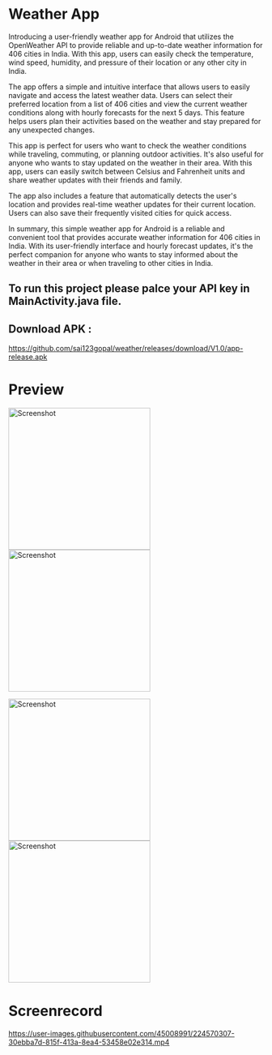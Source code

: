 # Weather App

Introducing a user-friendly weather app for Android that utilizes the OpenWeather API to provide reliable and up-to-date weather information for 406 cities in India. With this app, users can easily check the temperature, wind speed, humidity, and pressure of their location or any other city in India.

The app offers a simple and intuitive interface that allows users to easily navigate and access the latest weather data. Users can select their preferred location from a list of 406 cities and view the current weather conditions along with hourly forecasts for the next 5 days. This feature helps users plan their activities based on the weather and stay prepared for any unexpected changes.

This app is perfect for users who want to check the weather conditions while traveling, commuting, or planning outdoor activities. It's also useful for anyone who wants to stay updated on the weather in their area. With this app, users can easily switch between Celsius and Fahrenheit units and share weather updates with their friends and family.

The app also includes a feature that automatically detects the user's location and provides real-time weather updates for their current location. Users can also save their frequently visited cities for quick access.

In summary, this simple weather app for Android is a reliable and convenient tool that provides accurate weather information for 406 cities in India. With its user-friendly interface and hourly forecast updates, it's the perfect companion for anyone who wants to stay informed about the weather in their area or when traveling to other cities in India.

## To run this project please palce your API key in MainActivity.java file.

## Download APK :

https://github.com/sai123gopal/weather/releases/download/V1.0/app-release.apk

# Preview

<img width="280px" alt="Screenshot" src="https://user-images.githubusercontent.com/45008991/224569924-15a3656b-b079-4cb9-b956-67a8caa54bc5.jpg"/><img width="280px" alt="Screenshot" src="https://user-images.githubusercontent.com/45008991/224570023-ca9f556b-16fa-487e-90e5-7e2598f91b61.jpg"/>

<img width="280px" alt="Screenshot" src="https://user-images.githubusercontent.com/45008991/224570103-f3992e95-c705-4d60-a8da-8120b7492220.jpg"/><img width="280px" alt="Screenshot" src="https://user-images.githubusercontent.com/45008991/224570021-40a72c63-f9ce-4898-9961-effe5f62c735.jpg"/>



# Screenrecord

https://user-images.githubusercontent.com/45008991/224570307-30ebba7d-815f-413a-8ea4-53458e02e314.mp4

